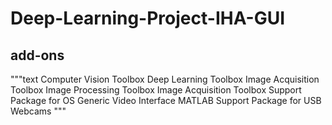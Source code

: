 # Deep-Learning-Project-IHA-GUI

## add-ons
"""text
Computer Vision Toolbox
Deep Learning Toolbox
Image Acquisition Toolbox
Image Processing Toolbox
Image Acquisition Toolbox Support Package for OS Generic Video Interface
MATLAB Support Package for USB Webcams
"""